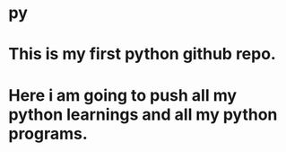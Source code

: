 # py
# This is my first python github repo. 
# Here i am going to push all my python learnings and all my python programs.
